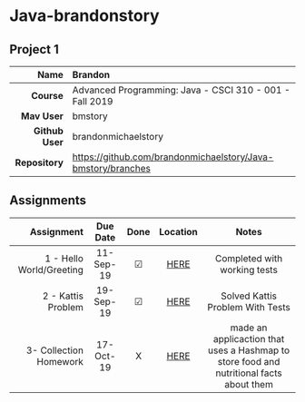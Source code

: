 
# Java-brandonstory

## Project 1


| Name | Brandon|
|---:|:---|
| **Course** | Advanced Programming: Java - CSCI 310 - 001 - Fall 2019 |
| **Mav User**            | bmstory |
| **Github User**         | brandonmichaelstory |
| **Repository**          | https://github.com/brandonmichaelstory/Java-bmstory/branches |

## Assignments


| Assignment | Due Date | Done | Location | Notes |
|-----------------:|:--------:|:----:|:------------------:|:-----:|
| 1 - Hello World/Greeting | 11-Sep-19 | ☑ | [HERE](https://github.com/brandonmichaelstory/Java-bmstory/tree/master/Homework1) | Completed with working tests |
| 2 - Kattis Problem | 19-Sep-19| ☑ | [HERE](https://github.com/brandonmichaelstory/Java-bmstory/tree/master/ToLowerKattisProblem) | Solved Kattis Problem With Tests |
| 3- Collection Homework | 17-Oct-19 | X | [HERE]() | made an applicaction that uses a Hashmap to store food and nutritional facts about them |
